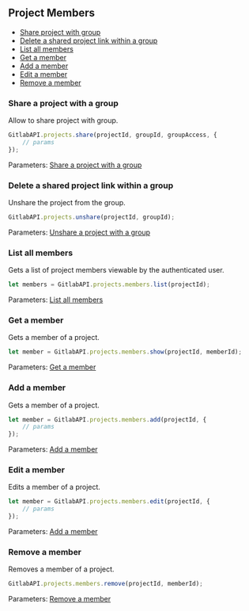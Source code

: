## Project Members

* [Share project with group](#share-project-with-group)
* [Delete a shared project link within a group](#delete-a-shared-project-link-within-a-group)
* [List all members](#list-all-members-of-a-project)
* [Get a member](#get-a-member-of-a-project)
* [Add a member](#add-a-member-of-a-project)
* [Edit a member](#edit-a-member-of-a-project)
* [Remove a member](#remove-a-member-of-a-project)

### Share a project with a group

Allow to share project with group.

```javascript
GitlabAPI.projects.share(projectId, groupId, groupAccess, {
	// params
});
```
Parameters: [Share a project with a group](https://github.com/gitlabhq/gitlabhq/blob/master/doc/api/projects.md#share-project-with-group)

### Delete a shared project link within a group

Unshare the project from the group.

```javascript
GitlabAPI.projects.unshare(projectId, groupId);
```
Parameters: [Unshare a project with a group](https://github.com/gitlabhq/gitlabhq/blob/master/doc/api/projects.md#delete-a-shared-project-within-group)

### List all members

Gets a list of project members viewable by the authenticated user.

```javascript
let members = GitlabAPI.projects.members.list(projectId);
```
Parameters: [List all members](https://github.com/gitlabhq/gitlabhq/blob/master/doc/api/members.md#list-all-members-of-a-group-or-project)

### Get a member

Gets a member of a project.

```javascript
let member = GitlabAPI.projects.members.show(projectId, memberId);
```
Parameters: [Get a member](https://github.com/gitlabhq/gitlabhq/blob/master/doc/api/members.md#get-a-member-of-a-group-or-project)

### Add a member

Gets a member of a project.

```javascript
let member = GitlabAPI.projects.members.add(projectId, {
	// params
});
```
Parameters: [Add a member](https://github.com/gitlabhq/gitlabhq/blob/master/doc/api/members.md#add-a-member-to-a-group-or-project)

### Edit a member

Edits a member of a project.

```javascript
let member = GitlabAPI.projects.members.edit(projectId, {
	// params
});
```
Parameters: [Add a member](https://github.com/gitlabhq/gitlabhq/blob/master/doc/api/members.md#add-a-member-to-a-group-or-project)

### Remove a member

Removes a member of a project.

```javascript
GitlabAPI.projects.members.remove(projectId, memberId);
```
Parameters: [Remove a member](https://github.com/gitlabhq/gitlabhq/blob/master/doc/api/members.md#remove-a-member-to-a-group-or-project)
